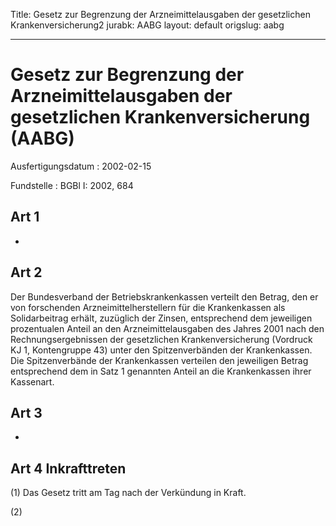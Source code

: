 Title: Gesetz zur Begrenzung der Arzneimittelausgaben der gesetzlichen Krankenversicherung2
jurabk: AABG
layout: default
origslug: aabg


---

# Gesetz zur Begrenzung der Arzneimittelausgaben der gesetzlichen Krankenversicherung (AABG)

Ausfertigungsdatum
:   2002-02-15

Fundstelle
:   BGBl I: 2002, 684



## Art 1

-


## Art 2

Der Bundesverband der Betriebskrankenkassen verteilt den Betrag, den
er von forschenden Arzneimittelherstellern für die Krankenkassen als
Solidarbeitrag erhält, zuzüglich der Zinsen, entsprechend dem
jeweiligen prozentualen Anteil an den Arzneimittelausgaben des Jahres
2001 nach den Rechnungsergebnissen der gesetzlichen
Krankenversicherung (Vordruck KJ 1, Kontengruppe 43) unter den
Spitzenverbänden der Krankenkassen. Die Spitzenverbände der
Krankenkassen verteilen den jeweiligen Betrag entsprechend dem in Satz
1 genannten Anteil an die Krankenkassen ihrer Kassenart.


## Art 3

-


## Art 4 Inkrafttreten

(1) Das Gesetz tritt am Tag nach der Verkündung in Kraft.

(2)

